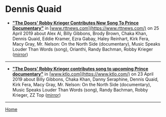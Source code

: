 # Dennis Quaid

 - [**"The Doors' Robby Krieger Contributes New Song To Prince Documentary"**](https://www.rttnews.com/2995487/the-doors-robby-krieger-contributes-new-song-to-prince-documentary.aspx) in [www.rttnews.com](https://www.rttnews.com/) on 25 April 2019 about Alex Al, Billy Gibbons, Brody Brown, Chaka Khan, Dennis Quaid, Eddie Kramer, Ezra Gabay, Haley Reinhart, Kirk Fera, Macy Gray, Mr. Nelson: On the North Side (documentary), Music Speaks Louder Than Words (song), Orianthi, Randy Bachman, Robby Krieger ([mirror](https://web.archive.org/web/*/https://www.rttnews.com/2995487/the-doors-robby-krieger-contributes-new-song-to-prince-documentary.aspx))

----

 - [**"The Doors' Robby Krieger contributes song to upcoming Prince documentary"**](https://www.ktlo.com/2019/04/23/the-doors-robby-krieger-contributes-song-to-upcoming-prince-documentary/) in [www.ktlo.com](https://www.ktlo.com/) on 23 April 2019 about Billy Gibbons, Chaka Khan, Danny Seraphine, Dennis Quaid, Kirk Fera, Macy Gray, Mr. Nelson: On the North Side (documentary), Music Speaks Louder Than Words (song), Randy Bachman, Robby Krieger, ZZ Top ([mirror](https://web.archive.org/web/*/https://www.ktlo.com/2019/04/23/the-doors-robby-krieger-contributes-song-to-upcoming-prince-documentary/))

----

[Home](../)
